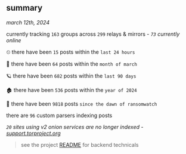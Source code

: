 
## summary
_march 12th, 2024_

currently tracking `163` groups across `299` relays & mirrors - _`73` currently online_

⏲ there have been `15` posts within the `last 24 hours`

🦈 there have been `64` posts within the `month of march`

🪐 there have been `682` posts within the `last 90 days`

🏚 there have been `536` posts within the `year of 2024`

🦕 there have been `9818` posts `since the dawn of ransomwatch`

there are `96` custom parsers indexing posts

_`20` sites using v2 onion services are no longer indexed - [support.torproject.org](https://support.torproject.org/onionservices/v2-deprecation/)_

> see the project [README](https://github.com/joshhighet/ransomwatch#ransomwatch--) for backend technicals
